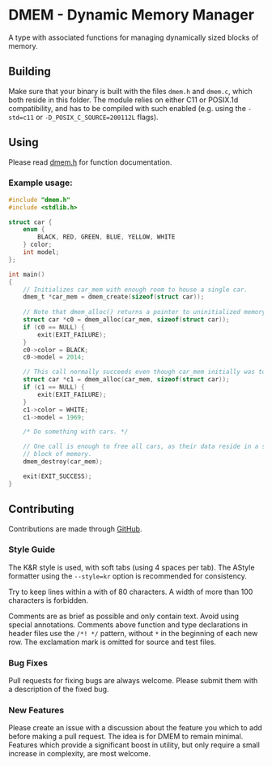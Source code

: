 # DMEM - Dynamic Memory Manager

A type with associated functions for managing dynamically sized blocks of
memory.

## Building

Make sure that your binary is built with the files `dmem.h` and `dmem.c`, which
both reside in this folder. The module relies on either C11 or POSIX.1d
compatibility, and has to be compiled with such enabled (e.g. using the
`-std=c11` or `-D_POSIX_C_SOURCE=200112L` flags).

## Using

Please read [dmem.h](dmem.h) for function documentation.

### Example usage:

````c
#include "dmem.h"
#include <stdlib.h>

struct car {
    enum {
        BLACK, RED, GREEN, BLUE, YELLOW, WHITE
    } color;
    int model;
};

int main()
{
    // Initializes car_mem with enough room to house a single car.
    dmem_t *car_mem = dmem_create(sizeof(struct car));
    
    // Note that dmem_alloc() returns a pointer to uninitialized memory.
    struct car *c0 = dmem_alloc(car_mem, sizeof(struct car));
    if (c0 == NULL) {
        exit(EXIT_FAILURE);
    }
    c0->color = BLACK;
    c0->model = 2014;

    // This call normally succeeds even though car_mem initially was too small.
    struct car *c1 = dmem_alloc(car_mem, sizeof(struct car));
    if (c1 == NULL) {
        exit(EXIT_FAILURE);
    }
    c1->color = WHITE;
    c1->model = 1969;

    /* Do something with cars. */

    // One call is enough to free all cars, as their data reside in a single
    // block of memory.
    dmem_destroy(car_mem);

    exit(EXIT_SUCCESS);
}
````

## Contributing

Contributions are made through [GitHub](http://www.github.com/emanuelpalm/dmem).

### Style Guide

The K&R style is used, with soft tabs (using 4 spaces per tab). The AStyle
formatter using the `--style=kr` option is recommended for consistency.

Try to keep lines within a with of 80 characters. A width of more than 100
characters is forbidden.

Comments are as brief as possible and only contain text. Avoid using special
annotations. Comments above function and type declarations in header files use
the `/*! */` pattern, without `*` in the beginning of each new row. The
exclamation mark is omitted for source and test files.

### Bug Fixes

Pull requests for fixing bugs are always welcome. Please submit them with a
description of the fixed bug.

### New Features

Please create an issue with a discussion about the feature you which to add
before making a pull request. The idea is for DMEM to remain minimal. Features
which provide a significant boost in utility, but only require a small increase
in complexity, are most welcome.
